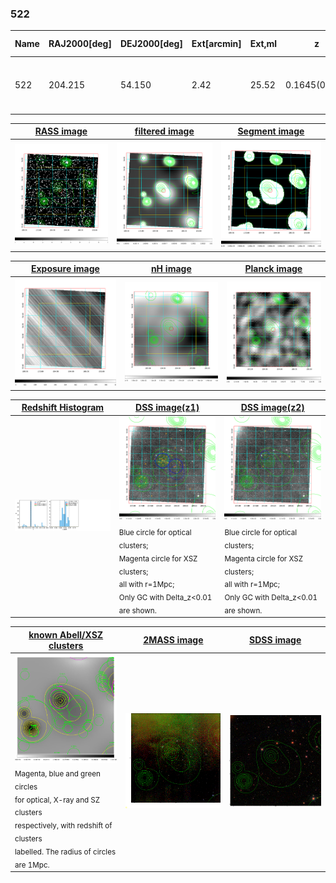 <div STYLE="page-break-after: always;"></div>

### 522

|Name|RAJ2000[deg]|DEJ2000[deg] |Ext[arcmin]| Ext,ml | z | z_src| C|GC(XSZ,Delta_z<0.01)| GC(OPT,Delta_z<0.01)|GC| R_sig[arcmin] | R500[arcmin] | R500[Mpc]| CRsig[c/s] | CR500[c/s] |L500[1E44 erg/s]|F500[1E-12 erg/s/cm^2]| M500[1E14 Msun]|Tx[keV]|Cnt_sig|Beta|Rc[arcmin]|Comment|Alias|
|---|---|---|---|---|---|------|---|--------|---------|----------|---|---|---|---|---|---|---|---|---|---|---|---|---|---|
|522| 204.215| 54.150| 2.42| 25.52| 0.1645(0.005)| z1,| G| -| -| C, F20, N, SPI, W| 14.650| 5.277| 0.893| 0.091(0.027)| 0.082(0.025)| 1.245(0.734)| 1.671(0.985)| 2.38(0.69)| 3.85(0.71)| 56.1| 0.571(-0.054+0.140)| 4.673(-0.638+1.352)| -| t089|

|[RASS image](../image/522/522_img.pdf)|[filtered image](../image/522/522_fil.pdf)|[Segment image](../image/522/522_seg.pdf)|
|-------------------|--------------------|-------------------|
| <img src="../image/522/522_img.png" width="300">  | <img src="../image/522/522_fil.png" width="300">   | <img src="../image/522/522_seg.png" width="300">  |

|[Exposure image](../image/522/522_mex.pdf)| [nH image](../image/522/522_nh.pdf)| [Planck image](../image/522/522_p.pdf)|
|-------------------|--------------------|-------------------|
|<img src="../image/522/522_mex.png" width="300">   | <img src="../image/522/522_nh.png" width="300">    | <img src="../image/522/522_p.png" width="300"> |

|[Redshift Histogram](../image/522/522_zg.pdf) | [DSS image(z1)](../image/522/522_dss_z1.pdf)      |  [DSS image(z2)](../image/522/522_dss_z2.pdf)    |
|-------------------|--------------------|-------------------|
|<img src="../image/522/522_zg.png" width="300"> |<img src="../image/522/522_dss_z1.png" width="300"> <sub><br>Blue circle for optical clusters; <br>Magenta circle for XSZ clusters; <br>all with r=1Mpc; <br>Only GC with Delta_z<0.01 are shown. </sub>| <img src="../image/522/522_dss_z2.png" width="300"><sub><br>Blue circle for optical clusters; <br>Magenta circle for XSZ clusters; <br>all with r=1Mpc; <br>Only GC with Delta_z<0.01 are shown. </sub> |

|[known Abell/XSZ clusters](../image/522/522_gc.pdf) | [2MASS image](../image/522/522_2mass.pdf)      |[SDSS image](../image/522/522_sdss.pdf)   |
|-------------------|-------------------|-------------------|
|<img src=../image/522/522_gc.png width="300"> <br><sub>Magenta, blue and green circles <br>for optical, X-ray and SZ clusters <br>respectively, with redshift of clusters <br>labelled. The radius of circles <br>are 1Mpc.</sub>|<img src="../image/522/522_2mass.png" width="300">  | <img src="../image/522/522_sdss.png" width="300">  |




